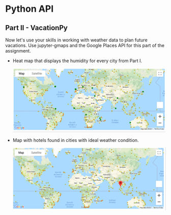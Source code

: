 # Python API 

## Part II - VacationPy

Now let's use your skills in working with weather data to plan future vacations. Use jupyter-gmaps and the Google Places API for this part of the assignment.

* Heat map that displays the humidity for every city from Part I.

  ![heatmap](Images/heatmap.png)


* Map with hotels found in cities with ideal weather condition.
  
  ![hotel map](Images/hotelmap.png)


